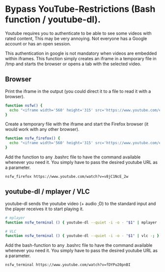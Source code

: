 # Bypass YouTube-Restrictions (Bash function / youtube-dl).

Youtube requires you to authenticate to be able to see some videos with rated content, This may be very annoying. Not everyone has a Google account or has an open session.

This authentication in google is not mandatory when videos are embedded within iframes. This function simply creates an iframe in a temporary file in /tmp and starts the browser or opens a tab with the selected video.

## Browser

Print the iframe in the output (you could direct it to a file to read it with a browser).
```bash
function nsfw() { 
  echo "<iframe width='560' height='315' src='https://www.youtube.com/embed/${1#*v=}' frameborder='0' allow='autoplay; encrypted-media' allowfullscreen></iframe>";
}
```

Create a temporary file with the iframe and start the Firefox browser (it would work with any other browser).
```bash
function nsfw_firefox() { 
  echo "<iframe width='560' height='315' src='https://www.youtube.com/embed/${1#*v=}' frameborder='0' allow='autoplay; encrypted-media' allowfullscreen></iframe>" > /tmp/${1#*v=}.htm && firefox /tmp/${1#*v=}.htm;
}
```

Add the function to any .bashrc file to have the command available whenever you need it. You simply have to pass the desired youtube URL as a parameter.
```
nsfw_firefox https://www.youtube.com/watch?v=v8jC1NcE_2w
```

## youtube-dl / mplayer / VLC

youtube-dl sends the youtube video (+ audio ;D) to the standard input and the player receives it to start playing it.

```bash
# mplayer
function nsfw_terminal () { youtube-dl --quiet -i -o - "$1" | mplayer -really-quiet -; }

# VLC
function nsfw_terminal () { youtube-dl --quiet -i -o - "$1" | vlc -; }
```

Add the bash-function to any .bashrc file to have the command available whenever you need it. You simply have to pass the desired youtube URL as a parameter.
```
nsfw_terminal https://www.youtube.com/watch?v=fDYPu20pnBI
```
